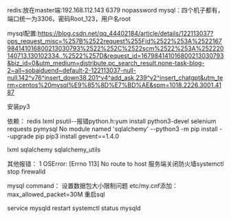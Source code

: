 redis:放在master端:192.168.112.143 6379 nopassword
mysql：四个机子都有，端口统一为3306，密码Root_123，用户名root

mysql配置:https://blog.csdn.net/qq_44402184/article/details/122113037?ops_request_misc=%257B%2522request%255Fid%2522%253A%2522167984141016800213030793%2522%252C%2522scm%2522%253A%252220140713.130102334..%2522%257D&request_id=167984141016800213030793&biz_id=0&utm_medium=distribute.pc_search_result.none-task-blog-2~all~sobaiduend~default-2-122113037-null-null.142^v76^insert_down38,201^v4^add_ask,239^v2^insert_chatgpt&utm_term=centos%20mysql%E9%85%8D%E7%BD%AE&spm=1018.2226.3001.4187

安装py3

依赖：
redis
lxml
psutil--报错python.h:yum install python3-devel 
selenium
requests
pymysql
No module named 'sqlalchemy' 
    --python3 -m pip install --upgrade pip
    pip3 install gevent==1.4.0

lxml
sqlalchemy
sqlalchemy_utils

其他报错：
1
OSError: [Errno 113] No route to host
服务端关闭防火墙systemctl stop firewalld


mysql command：
设置数据包大小限制问题
etc/my.cnf添加：
max_allowed_packet=30M
重启sql

service mysqld restart
systemctl status mysqld
